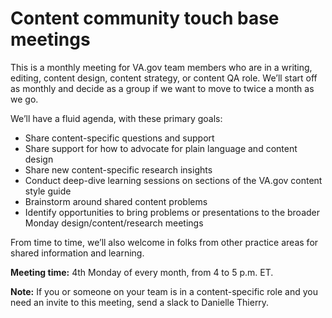 # Content community touch base meetings

This is a monthly meeting for VA.gov team members who are in a writing, editing, content design, content strategy, or content QA role. We’ll start off as monthly and decide as a group if we want to move to twice a month as we go.

We’ll have a fluid agenda, with these primary goals:

- Share content-specific questions and support
- Share support for how to advocate for plain language and content design
- Share new content-specific research insights
- Conduct deep-dive learning sessions on sections of the VA.gov content style guide
- Brainstorm around shared content problems
- Identify opportunities to bring problems or presentations to the broader Monday design/content/research meetings

From time to time, we’ll also welcome in folks from other practice areas for shared information and learning.

**Meeting time:** 4th Monday of every month, from 4 to 5 p.m. ET. 

**Note:** If you or someone on your team is in a content-specific role and you need an invite to this meeting, send a slack to Danielle Thierry.
